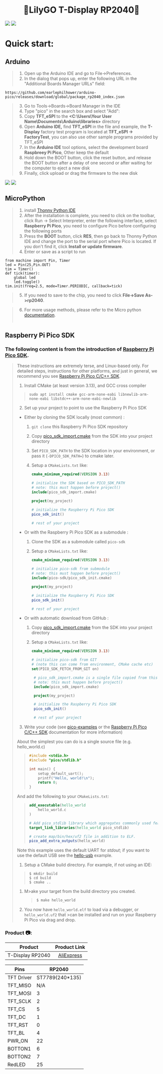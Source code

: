 <h1 align = "center"> 🌟LilyGO T-Display RP2040🌟</h1>


![](img/T-display-RP2040.jpg)
![](img/DISPLAY_RP2040_details.jpg)

# Quick start:

## Arduino

>1. Open up the Arduino IDE and go to File->Preferences.
>2. In the dialog that pops up, enter the following URL in the "Additional Boards Manager URLs" field:
```
https://github.com/earlephilhower/arduino-pico/releases/download/global/package_rp2040_index.json
```
> 3. Go to Tools->Boards->Board Manager in the IDE
> 4. Type "pico" in the search box and select "Add":
> 5. Copy  **TFT_eSPI**  to the  **<C:\Users\Your User Name\Documents\Arduino\libraries>**  directory
> 6. Open **Arduino IDE,** find **TFT_eSPI** in the file and example, the **T-Display** factory test program is located at **TFT_eSPI -> FactoryTest**, you can also use other sample programs provided by TFT_eSPI
> 7. In the **Arduino IDE** tool options, select the development board  **Raspbreey Pi Pico**, Other keep the default
> 8. Hold down the BOOT button, click the reset button, and release the BOOT button after a delay of one second or after waiting for the computer to eject a new disk
> 9. Finally, click upload or drag the firmware to the new disk

![](img/T-display-RP2040.jpg)
![](img/DISPLAY_RP2040_details.jpg)


## MicroPython

>1. install [Thonny Python IDE](https://github.com/thonny/thonny/releases/download/v3.3.5/thonny-3.3.5.exe)
>2. After the installation is complete, you need to click on the toolbar, click Run -> Select Interpreter, enter the following interface, select **Raspberry Pi Pico**, you need to configure Pico before configuring the following ports
>3. Press the **BOOT** button, click **RES**, then go back to Thonny Python IDE and change the port to the serial port where Pico is located. If you don't find it, click **Install or update firmware**.
>4. Enter or save as a script to run
```
from machine import Pin, Timer
led = Pin(25,Pin.OUT)
tim = Timer()
def tick(timer):
    global led
    led.toggle()
tim.init(freq=2.5, mode=Timer.PERIODIC, callback=tick)
```
>5. If you need to save to the chip, you need to click **File->Save As->rp2040**.

>6. For more usage methods, please refer to the Micro python [documentation](http://docs.micropython.org/).
<br><br>
## Raspberry Pi Pico SDK
### The following content is from the introduction of [Raspberry Pi Pico SDK](https://github.com/raspberrypi/pico-sdk).

>These instructions are extremely terse, and Linux-based only. For detailed steps, instructions for other platforms, and just in general, we recommend you see [Raspberry Pi Pico C/C++ SDK](https://rptl.io/pico-c-sdk).
>1. Install CMake (at least version 3.13), and GCC cross compiler
 >> ```
 >> sudo apt install cmake gcc-arm-none-eabi libnewlib-arm-none-eabi libstdc++-arm-none-eabi-newlib
 >> ```
>2. Set up your project to point to use the Raspberry Pi Pico SDK
>
>  * Either by cloning the SDK locally (most common) :
>     1. `git clone` this Raspberry Pi Pico SDK repository
>     1. Copy [pico_sdk_import.cmake](https://github.com/raspberrypi/pico-sdk/blob/master/external/pico_sdk_import.cmake)
>        from the SDK into your project directory
>     2. Set `PICO_SDK_PATH` to the SDK location in your environment, or pass it (`-DPICO_SDK_PATH=`) to cmake later.
>     3. Setup a `CMakeLists.txt` like:
>
>         ```cmake
>         cmake_minimum_required(VERSION 3.13)
>
>         # initialize the SDK based on PICO_SDK_PATH
>         # note: this must happen before project()
>         include(pico_sdk_import.cmake)
>
>         project(my_project)
>
>         # initialize the Raspberry Pi Pico SDK
>         pico_sdk_init()
>
>         # rest of your project
>
>         ```
>
>  * Or with the Raspberry Pi Pico SDK as a submodule :
>     1. Clone the SDK as a submodule called `pico-sdk`
>     1. Setup a `CMakeLists.txt` like:
>
>         ```cmake
>         cmake_minimum_required(VERSION 3.13)
>
>         # initialize pico-sdk from submodule
>         # note: this must happen before project()
>         include(pico-sdk/pico_sdk_init.cmake)
>
>         project(my_project)
>
>         # initialize the Raspberry Pi Pico SDK
>         pico_sdk_init()
>
>         # rest of your project
>
>         ```
>
>  * Or with automatic download from GitHub :
>     1. Copy [pico_sdk_import.cmake](https://github.com/raspberrypi/pico-sdk/blob/master/external/pico_sdk_import.cmake)
>        from the SDK into your project directory
>     1. Setup a `CMakeLists.txt` like:
>
>         ```cmake
>         cmake_minimum_required(VERSION 3.13)
>
>         # initialize pico-sdk from GIT
>         # (note this can come from environment, CMake cache etc)
>         set(PICO_SDK_FETCH_FROM_GIT on)
>
>          # pico_sdk_import.cmake is a single file copied from this SDK
>          # note: this must happen before project()
>          include(pico_sdk_import.cmake)
>
>          project(my_project)
>
>          # initialize the Raspberry Pi Pico SDK
>          pico_sdk_init()
>
>          # rest of your project
>
>          ```
> 3. Write your code (see [pico-examples](https://github.com/raspberrypi/pico-examples) or the [Raspberry Pi Pico C/C++ SDK](https://rptl.io/pico-c-sdk) documentation for more information)
>
>   About the simplest you can do is a single source file (e.g. hello_world.c)
>>
> >  ```c
> >  #include <stdio.h>
> >  #include "pico/stdlib.h"
>>
> >  int main() {
> >      setup_default_uart();
> >      printf("Hello, world!\n");
> >      return 0;
> >  }
> >  ```
>   And add the following to your `CMakeLists.txt`:
>
>  > ```cmake
>  > add_executable(hello_world
>  >     hello_world.c
>  > )
>>
>  > # Add pico_stdlib library which aggregates commonly used features
>  > target_link_libraries(hello_world pico_stdlib)
>>
>  > # create map/bin/hex/uf2 file in addition to ELF.
>  > pico_add_extra_outputs(hello_world)
>  > ```
>
>   Note this example uses the default UART for _stdout_;
>   if you want to use the default USB see the [hello-usb](https://github.com/>raspberrypi/pico-examples/tree/master/hello_world/usb) example.
>
>
>1. Setup a CMake build directory.
>      For example, if not using an IDE:
>   >   ```
>   >   $ mkdir build
>   >   $ cd build
>   >   $ cmake ..
>   >   ```
>
>1. M>ake your target from the build directory you created.
>    >  ```sh
>    >  $ make hello_world
>    >  ```
>
>1. You now have `hello_world.elf` to load via a debugger, or `hello_world.uf2` that >can be installed and run on your Raspberry Pi Pico via drag and drop.


<h3 align = "left">Product 📷:</h3>

|  Product   |                                                                                                Product  Link                                                                                                 |
| :--------: | :----------------------------------------------------------------------------------------------------------------------------------------------------------------------------------------------------------: |
| T-Display RP2040 |   [AliExpress](https://www.aliexpress.com/item/1005003281043979.html)   |





| Pins       | RP2040          |
| ---------- | --------------- |
| TFT Driver | ST7789(240*135) |
| TFT_MISO   | N/A             |
| TFT_MOSI   | 3               |
| TFT_SCLK   | 2               |
| TFT_CS     | 5               |
| TFT_DC     | 1               |
| TFT_RST    | 0               |
| TFT_BL     | 4               |
| PWR_ON     | 22              |
| BOTTON1    | 6               |
| BOTTON2    | 7               |
| RedLED     | 25              |
